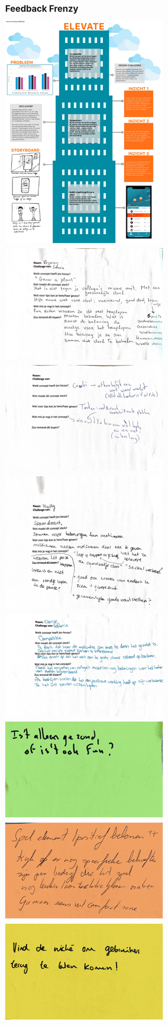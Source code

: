 # Feedback Frenzy

![Afbeelding \[..\]](.gitbook/assets/feedback-frenzy.jpg)

![Afbeelding \[..\]](.gitbook/assets/scannable-document-on-8-jun-2019-at-14_22_06.png)

![Afbeelding \[..\]](.gitbook/assets/scannable-document-2-on-8-jun-2019-at-14_22_06.png)

![Afbeelding \[..\]](.gitbook/assets/scannable-document-4-on-8-jun-2019-at-14_22_06.png)

![Afbeelding \[..\]](.gitbook/assets/scannable-document-3-on-8-jun-2019-at-14_22_06.png)

![Afbeelding \[..\]](.gitbook/assets/scannable-document-5-on-8-jun-2019-at-14_22_06.png)

![Afbeelding \[..\]](.gitbook/assets/scannable-document-6-on-8-jun-2019-at-14_22_06.png)

![Afbeelding \[..\]](.gitbook/assets/scannable-document-7-on-8-jun-2019-at-14_22_06.png)



